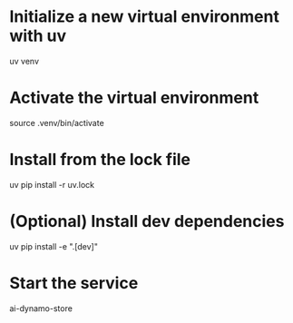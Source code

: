 # Initialize a new virtual environment with uv
uv venv

# Activate the virtual environment
source .venv/bin/activate 

# Install from the lock file
uv pip install -r uv.lock

# (Optional) Install dev dependencies
uv pip install -e ".[dev]"

# Start the service
ai-dynamo-store